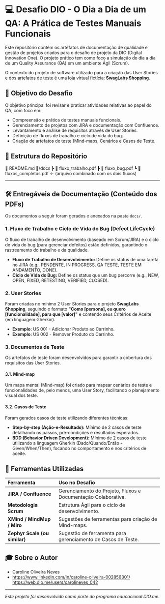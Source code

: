 # 💻 Desafio DIO - O Dia a Dia de um QA: A Prática de Testes Manuais Funcionais

Este repositório contém os artefatos de documentação de qualidade e gestão de projetos criados para o desafio de projeto da DIO (Digital Innovation One). O projeto prático tem como foco a simulação do dia a dia de um Quality Assurance (QA) em um ambiente Ágil (Scrum).

O contexto do projeto de software utilizado para a criação das User Stories e dos artefatos de teste é uma loja virtual fictícia: **SwagLabs Shopping**.

## 🎯 Objetivo do Desafio

O objetivo principal foi revisar e praticar atividades relativas ao papel do QA, com foco em:
* Compreensão e prática de testes manuais funcionais.
* Gerenciamento de projetos com JIRA e documentação com Confluence.
* Levantamento e análise de requisitos através de User Stories.
* Definição de fluxos de trabalho e ciclo de vida do bug.
* Criação de artefatos de teste (Mind-maps, Cenários e Casos de Teste.

## 📂 Estrutura do Repositório
 📜 README.md
 📂/docs
 ┣ 📄 fluxo_trabalho.pdf
 ┣ 📄 fluxo_bug.pdf
 ┗ 📄 fluxos_completos.pdf  ← (arquivo combinado com os dois fluxos)

---

## 🛠️ Entregáveis de Documentação (Conteúdo dos PDFs)

Os documentos a seguir foram gerados e anexados na pasta `docs/`.

### **1. Fluxo de Trabalho e Ciclo de Vida do Bug (Defect LifeCycle)**

O fluxo de trabalho de desenvolvimento (baseado em Scrum/JIRA) e o ciclo de vida do bug (para gerenciar defeitos) estão definidos, garantindo o rastreamento do trabalho e da qualidade.

* **Fluxo de Trabalho de Desenvolvimento:** Define os status de uma tarefa no JIRA (e.g., PENDENTE, IN PROGRESS, QA TESTE, TESTE EM ANDAMENTO, DONE).
* **Ciclo de Vida do Bug:** Define os status que um bug percorre (e.g., NEW, OPEN, FIXED, RETESTING, VERIFIED, CLOSED).

### **2. User Stories**

Foram criadas no mínimo 2 User Stories para o projeto **SwagLabs Shopping**, seguindo o formato **"Como [persona], eu quero [funcionalidade], para que [valor]"** e contendo seus Critérios de Aceite (em linguagem Gherkin).

* **Exemplo:** US 001 - Adicionar Produto ao Carrinho.
* **Exemplo:** US 002 - Remover Produto do Carrinho.

### **3. Documentos de Teste**

Os artefatos de teste foram desenvolvidos para garantir a cobertura dos requisitos das User Stories.

#### **3.1. Mind-map**

Um mapa mental (Mind-map) foi criado para mapear cenários de teste e funcionalidades de, pelo menos, uma User Story, facilitando o planejamento visual dos teste.

#### **3.2. Casos de Teste**

Foram gerados casos de teste utilizando diferentes técnicas:

* **Step-by-step (Ação-e-Resultado):** Mínimo de 2 casos de teste detalhando os passos, pré-condições e resultados esperados.
* **BDD (Behavior Driven Development):** Mínimo de 2 casos de teste utilizando a linguagem Gherkin (Dado/Quando/Então - Given/When/Then), focando no comportamento e nos critérios de aceite.

## 🔗 Ferramentas Utilizadas

| Ferramenta | Uso no Desafio |
| :--- | :--- |
| **JIRA / Confluence** | Gerenciamento do Projeto, Fluxos e Documentação Colaborativa. |
| **Metodologia Scrum** | Estrutura Ágil para o ciclo de desenvolvimento. |
| **XMind / MindMup / Miro** | Sugestões de ferramentas para criação de Mind-maps. |
| **Zephyr Scale (ou similar)** | Sugestão de ferramenta para gerenciamento de Casos de Teste. |

## 🎓 Sobre o Autor

* Caroline Oliveira Neves
* https://www.linkedin.com/in/caroline-oliveira-002856301/
  https://web.dio.me/users/carolineves_042

---
*Este projeto foi desenvolvido como parte do programa educacional DIO.me.*
